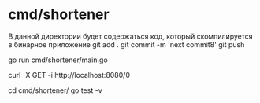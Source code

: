 # cmd/shortener

В данной директории будет содержаться код, который скомпилируется в бинарное приложение
git add .
git commit -m 'next commit8'
git push

go run cmd/shortener/main.go

curl -X GET -i http://localhost:8080/0

cd cmd/shortener/
go test -v